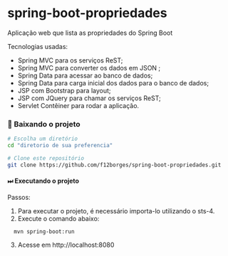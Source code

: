 # spring-boot-propriedades

Aplicação web que lista as propriedades do Spring Boot

Tecnologias usadas:

* Spring MVC para os serviços ReST;
* Spring MVC para converter os dados em JSON ;
* Spring Data para acessar ao banco de dados;
* Spring Data para carga inicial dos dados para o banco de dados;
* JSP com Bootstrap para layout;
* JSP com JQuery para chamar os serviços ReST;
* Servlet Contêiner para rodar a aplicação.

### 💽 Baixando o projeto

```bash
# Escolha um diretório
cd "diretorio de sua preferencia"

# Clone este repositório
git clone https://github.com/f12borges/spring-boot-propriedades.git
```
#### ⏭ Executando o projeto

Passos:
1. Para executar o projeto, é necessário importa-lo utilizando o sts-4.
2. Execute o comando abaixo:

  ```
    mvn spring-boot:run
  ```

3. Acesse em http://localhost:8080
